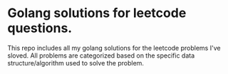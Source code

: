 # Golang solutions for leetcode questions.
This repo includes all my golang solutions for the leetcode problems I've sloved. 
All problems are categorized based on the specific data structure/algorithm used to solve the problem.
